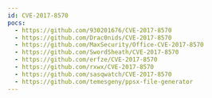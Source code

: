 ```yaml
---
id: CVE-2017-8570
pocs:
  - https://github.com/930201676/CVE-2017-8570
  - https://github.com/Drac0nids/CVE-2017-8570
  - https://github.com/MaxSecurity/Office-CVE-2017-8570
  - https://github.com/SwordSheath/CVE-2017-8570
  - https://github.com/erfze/CVE-2017-8570
  - https://github.com/rxwx/CVE-2017-8570
  - https://github.com/sasqwatch/CVE-2017-8570
  - https://github.com/temesgeny/ppsx-file-generator
---
```

